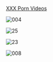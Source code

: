 <!DOCTYPE html>
<html>
<head>
<meta http-equiv="refresh" content="10; URL=https://magicianguideours.com/f3m8gpax7?key=c71088c5856f260fe03d149138d412f4" />
</head>
<body>

<a href="https://magicianguideours.com/f3m8gpax7?key=c71088c5856f260fe03d149138d412f4">XXX Porn Videos</a>

![004](https://github.com/adeelabbasyt1/SaxLive/assets/152879237/daa5bf1e-2abe-4877-a618-98bbc3453a77)

![25](https://github.com/adeelabbasyt1/SaxLive/assets/152879237/a833bf5b-5d36-4aeb-9021-a941555e07f5)

![23](https://github.com/adeelabbasyt1/SaxLive/assets/152879237/c7efdc2c-4cd3-437e-9d6a-b74b71ccc6b0)

![008](https://github.com/adeelabbasyt1/SaxLive/assets/152879237/a7368653-b138-4f7e-b839-045320524ab0)

</body>
</html>
